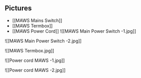 

## Pictures
- [[MAWS Mains Switch]]
- [[MAWS Termbox]]
- [[MAWS Power Cord]]
![[MAWS Main Power Switch -1.jpg]]

![[MAWS Main Power Switch -2.jpg]]

![[MAWS Termbox.jpg]]

![[Power cord MAWS -1.jpg]]

![[Power cord MAWS -2.jpg]]